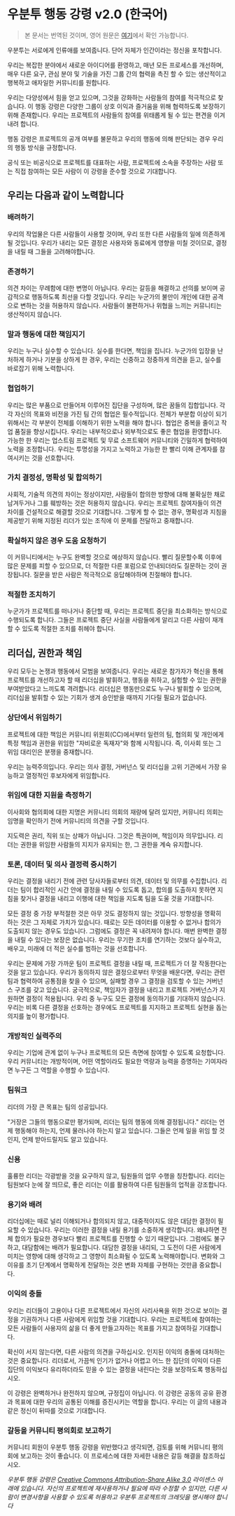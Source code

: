 # 우분투 행동 강령 v2.0 (한국어)

> 본 문서는 번역된 것이며, 영어 원문은 [여기](https://ubuntu.com/community/ethos/code-of-conduct)에서 확인 가능합니다.

우분투는 서로에게 인류애를 보여줍니다. 단어 자체가 인간이라는 정신을 포착합니다.

우리는 복잡한 분야에서 새로운 아이디어를 환영하고, 매년 모든 프로세스를 개선하며, 매우 다른 요구, 관심 분야 및 기술을 가진 그룹 간의 협력을 촉진 할 수 있는 생산적이고 행복하고 애자일한 커뮤니티를 원합니다.

우리는 다양성에서 힘을 얻고 있으며, 그것을 강화하는 사람들의 참여를 적극적으로 찾습니다. 이 행동 강령은 다양한 그룹이 상호 이익과 즐거움을 위해 협력하도록 보장하기 위해 존재합니다. 우리는 프로젝트의 사람들의 참여를 위태롭게 될 수 있는 편견을 이겨내려 합니다.

행동 강령은 프로젝트의 공개 여부를 불문하고 우리의 행동에 의해 판단되는 경우 우리의 행동 방식을 규정합니다.

공식 또는 비공식으로 프로젝트를 대표하는 사람, 프로젝트에 소속을 주장하는 사람 또는 직접 참여하는 모든 사람이 이 강령을 준수할 것으로 기대합니다.

## 우리는 다음과 같이 노력합니다
### 배려하기
우리의 작업물은 다른 사람들이 사용할 것이며, 우리 또한 다른 사람들의 일에 의존하게 될 것입니다. 우리가 내리는 모든 결정은 사용자와 동료에게 영향을 미칠 것이므로, 결정을 내릴 때 그들을 고려해야합니다.

### 존경하기
의견 차이는 무례함에 대한 변명이 아닙니다. 우리는 갈등을 해결하고 선의를 보이며 공감적으로 행동하도록 최선을 다할 것입니다. 우리는 누군가의 불만이 개인에 대한 공격으로 변하는 것을 허용하지 않습니다. 사람들이 불편하거나 위협을 느끼는 커뮤니티는 생산적이지 않습니다.

### 말과 행동에 대한 책임지기
우리는 누구나 실수할 수 있습니다. 실수를 한다면, 책임을 집니다. 누군가의 입장을 난처하게 하거나 기분을 상하게 한 경우, 우리는 신중하고 정중하게 의견을 듣고, 실수를 바로잡기 위해 노력합니다.

### 협업하기
우리는 많은 부품으로 만들어져 이루어진 집단을 구성하며, 많은 꿈들의 집합입니다. 각각 자신의 목표와 비전을 가진 팀 간의 협업은 필수적입니다. 전체가 부분합 이상이 되기 위해서는 각 부분이 전체를 이해하기 위한 노력을 해야 합니다. 협업은 중복을 줄이고 작업 품질을 향상시킵니다. 우리는 내부적으로나 외부적으로도 좋은 협업을 환영합니다. 가능한 한 우리는 업스트림 프로젝트 및 무료 소프트웨어 커뮤니티와 긴밀하게 협력하여 노력을 조정합니다.  우리는 투명성을 가지고 노력하고 가능한 한 빨리 이해 관계자를 참여시키는 것을 선호합니다.

### 가치 결정성, 명확성 및 합의하기
사회적, 기술적 의견의 차이는 정상이지만, 사람들이 합의한 방향에 대해 불확실한 채로 남겨두거나 그를 훼방하는 것은 허용하지 않습니다. 우리는 프로젝트 참여자들이 의견 차이를 건설적으로 해결할 것으로 기대합니다. 그렇게 할 수 없는 경우, 명확성과 지침을 제공받기 위해 지정된 리더가 있는 조직에 이 문제를 전달하고 중재합니다.

### 확실하지 않은 경우 도움 요청하기
이 커뮤니티에서는 누구도 완벽할 것으로 예상하지 않습니다. 빨리 질문할수록 이후에 많은 문제를 피할 수 있으므로, 더 적절한 다른 포럼으로 안내되더라도 질문하는 것이 권장됩니다. 질문을 받은 사람은 적극적으로 응답해야하며 친절해야 합니다.

### 적절한 조치하기
누군가가 프로젝트를 떠나거나 중단할 때, 우리는 프로젝트 중단을 최소화하는 방식으로 수행되도록 합니다. 그들은 프로젝트 중단 사실을 사람들에게 알리고 다른 사람이 재개할 수 있도록 적절한 조치를 취헤야 합니다.

## 리더십, 권한과 책임
우리 모두는 논쟁과 행동에서 모범을 보여줍니다. 우리는 새로운 참가자가 혁신을 통해 프로젝트를 개선하고자 할 때 리더십을 발휘하고, 행동을 취하고, 실험할 수 있는 권한을 부여받았다고 느끼도록 격려합니다. 리더십은 행동만으로도 누구나 발휘할 수 있으며, 리더십을 발휘할 수 있는 기회가 생겨 승인받을 때까지 기다릴 필요가 없습니다.

### 상단에서 위임하기
프로젝트에 대한 책임은 커뮤니티 위원회(CC)에서부터 일련의 팀, 협의회 및 개인에게 특정 책임과 권한을 위임한 "자비로운 독재자"와 함께 시작됩니다. 즉, 이사회 또는 그 위임 대리인은 분쟁을 중재합니다.

우리는 능력주의입니다. 우리는 의사 결정, 거버넌스 및 리더십을 고위 기관에서 가장 유능하고 열정적인 후보자에게 위임합니다.


### 위임에 대한 지원을 측정하기
이사회와 협의회에 대한 지명은 커뮤니티 의회의 재량에 달려 있지만, 커뮤니티 의회는 임명을 확인하기 전에 커뮤니티의 의견을 구할 것입니다.

지도력은 권리, 직위 또는 상패가 아닙니다. 그것은 특권이며, 책임이자 의무입니다. 리더는 권한을 위임한 사람들의 지지가 유지되는 한, 그 권한을 계숙 유지합니다.

### 토론, 데이터 및 의사 결정력 중시하기
우리는 결정을 내리기 전에 관련 당사자들로부터 의견, 데이터 및 의무를 수집합니다. 리더는 팀이 합리적인 시간 안에 결정을 내릴 수 있도록 돕고, 합의를 도출하지 못하면 지침을 찾거나 결정을 내리고 이행에 대한 책임을 지도록 팀을 도울 것을 기대합니다.

모든 결정 중 가장 부적절한 것은 아무 것도 결정하지 않는 것입니다. 방향성을 명확히 하는 것은 그 자체로 가치가 있습니다. 때로는 모든 데이터를 이용할 수 없거나 합의가 도출되지 않는 경우도 있습니다. 그럼에도 결정은 꼭 내려져야 합니다. 매번 완벽한 결정을 내릴 수 있다는 보장은 없습니다. 우리는 무기한 조치를 연기하는 것보다 실수하고, 배우고, 미래에 더 적은 실수를 범하는 것을 선호합니다.

우리는 문제에 가장 가까운 팀이 프로젝트 결정을 내릴 때, 프로젝트가 더 잘 작동한다는 것을 알고 있습니다. 우리가 동의하지 않은 결정으로부터 무엇을 배운다면, 우리는 관련 팀과 협력하여 공통점을 찾을 수 있으며, 실패할 경우 그 결정을 검토할 수 있는 거버넌스 구조를 갖고 있습니다. 궁극적으로, 책임자가 결정을 내리고 프로젝트 거버넌스가 지원하면 결정이 적용됩니다. 우리 중 누구도 모든 결정에 동의하기를 기대하지 않습니다. 우리는 비록 다른 결정을 선호하는 경우에도 프로젝트를 지지하고 프로젝트 실현을 돕는 의지를 높이 평가합니다.

### 개방적인 실력주의
우리는 기업에 관계 없이 누구나 프로젝트의 모든 측면에 참여할 수 있도록 요청합니다. 우리 커뮤니티는 개방적이며, 어떤 역할이라도 필요한 역량과 능력을 증명하는 기여자라면 누구든 그 역할을 수행할 수 있습니다.

### 팀워크
리더의 가장 큰 목표는 팀의 성공입니다.

"거장은 그들의 행동으로만 평가되며, 리더는 팀의 행동에 의해 결정됩니다."
리더는 언제 행동해야 하는지, 언제 물러나야 하는지 알고 있습니다. 그들은 언제 일을 위임 할 것인지, 언제 받아드릴지도 알고 있습니다.

### 신용
훌륭한 리더는 각광받을 것을 요구하지 않고, 팀원들의 업무 수행을 칭찬합니다. 리더는 팀원보다 눈에 잘 띄므로, 좋은 리더는 이를 활용하여 다른 팀원들의 업적을 강조합니다.

### 용기와 배려
리더십에는 때로 널리 이해되거나 합의되지 않고, 대중적이지도 않은 대담한 결정이 필요할 수 있습니다. 우리는 이러한 결정을 내릴 용기를 소중하게 생각합니다. 왜냐하면 전체 합의가 필요한 경우보다 빨리 프로젝트를 진행할 수 있기 때문입니다. 그럼에도 불구하고, 대담함에는 배려가 필요합니다. 대담한 결정을 내리되, 그 도전이 다른 사람에게 미치는 영향에 대해 생각하고 그 영향이 최소화될 수 있도록 노력해야합니다. 변화와 그 이유를 초기 단계에서 명확하게 전달하는 것은 변화 자체를 구현하는 것만큼 중요합니다.

### 이익의 충돌
우리는 리더들이 고용이나 다른 프로젝트에서 자신의 사리사욕을 위한 것으로 보이는 결정을 기권하거나 다른 사람에게 위임할 것을 기대합니다. 우리는 프로젝트에 참여하는 모든 사람들이 사용자의 삶을 더 좋게 만들고자하는 목표를 가지고 참여하길 기대합니다.

확신이 서지 않는다면, 다른 사람의 의견을 구하십시오. 인지된 이익의 충돌에 대처하는 것은 중요합니다. 리더로서, 가끔씩 인기가 없거나 어렵고 어느 한 집단의 이익이 다른 집단의 이익보다 유리하더라도 믿을 수 있는 결정을 내린다는 것을 보장하도록 행동하십시오.

이 강령은 완벽하거나 완전하지 않으며, 규정집이 아닙니다. 이 강령은 공동의 공유 환경과 목표에 대한 우리의 공통된 이해를 증진시키는 역할을 합니다. 우리는 이 글의 내용과 같은 정신이 뒤따를 것으로 기대합니다.

### 갈등을 커뮤니티 평의회로 보고하기
커뮤니티 회원이 우분투 행동 강령을 위반했다고 생각되면, 검토를 위해 커뮤니티 평의회에 보고하는 것이 좋습니다. 이 프로세스에 대한 자세한 내용은 갈등 해결을 참조하십시오.

_우분투 행동 강령은 [Creative Commons Attribution-Share Alike 3.0](https://creativecommons.org/licenses/by-sa/3.0/) 라이센스 아래에 있습니다. 자신의 프로젝트에 재사용하거나 필요에 따라 수정할 수 있지만, 다른 사람이 변경사항을 사용할 수 있도록 허용하고 우분투 프로젝트의 크레딧을 명시해야 합니다_
